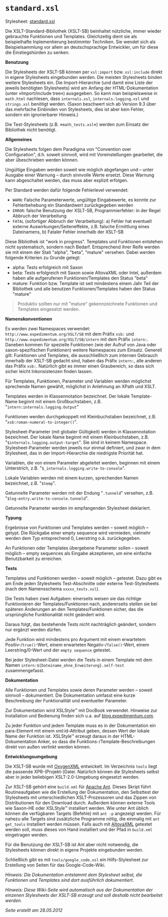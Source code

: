 # `standard.xsl` #

Stylesheet: [standard.xsl](http://code.google.com/p/xslt-sb/source/browse/trunk/xslt-sb/standard.xsl)

Die XSLT-Standard-Bibliothek (XSLT-SB) beinhaltet nützliche, immer wieder gebrauchte Funktionen und Templates. Gleichzeitig dient sie als beispielhafte Inplementierung bestimmter Techniken. Sie wendet sich als Beispielsammlung vor allem an deutschsprachige Entwickler, um für diese die Einstiegshürden zu senken.

**Benutzung**

Die Stylesheets der XSLT-SB können per `xsl:import` bzw. `xsl:include` direkt in eigene Stylesheets eingebunden werden. Die meisten Stylesheets binden weitere Stylesheets ein. Die Import-Hierarchie (und damit eine Liste der jeweils benötigten Stylesheets) wird am Anfang der HTML-Dokumentation (unter »Import/include tree«) ausgegeben. So kann man beispielsweise in `math.html` nachlesen, dass `internals.xsl`, `internals.logging.xsl` und `strings.xsl` benötigt werden. (Saxon beschwert sich ab Version 9.3 über das mehrfache Einbinden von Stylesheets, dies ist aber kein Fehler, sondern ein ignorierbarer Hinweis.)

Die Test-Stylesheets (z.B. »`math_tests.xsl`«) werden zum Einsatz der Bibliothek nicht benötigt.

**Allgemeines**

Die Stylesheets folgen dem Paradigma von "Convention over Configuration", d.h. soweit sinnvoll, wird mit Voreinstellungen gearbeitet, die aber übeschrieben werden können.

Ungültige Eingaben werden soweit wie möglich abgefangen und – unter Ausgabe einer Warnung – durch sinnvolle Werte ersetzt. Diese Warnung kann abgeschaltet werden, das muss aber explizit erfolgen.

Per Standard werden dafür folgende Fehlerlevel verwendet:
  * `WARN`: Falsche Parameterwerte, ungültige Eingabewerte, es konnte zur Fehlerbehebung ein Standardwert zurückgegeben werden
  * `ERROR`: falsche Benutzung der XSLT-SB, Programmierfehler: in der Regel Abbruch der Verarbeitung
  * `FATAL` (sofortiger Abbruch der Verarbeitung): a) Fehler hat eventuell externe Auswirkungen/Seiteneffekte, z.B. falsche Ermittlung eines Dateinamens, b) Fataler Fehler innerhalb der XSLT-SB



Diese Bibliothek ist "work in progress". Templates und Funktionen entstehen nicht systematisch, sondern nach Bedarf. Entsprechend ihrer Reife werden sie mit einem der Stati "alpha", "beta", "mature" versehen. Dabei werden folgende Kriterien zu Grunde gelegt:
  * alpha: Tests erfolgreich mit Saxon
  * beta: Tests erfolgreich mit Saxon sowie AltovaXML oder Intel, außerdem haben alle aufgerufenen Funktionen/Templates den Status "beta"
  * mature: Funktion bzw. Template ist seit mindestens einem Jahr Teil der Bibliothek und alle benutzen Funktionen/Templates haben den Status "mature"

> Produktiv sollten nur mit "mature" gekennzeichnete Funktionen und Templates eingesetzt werden.

**Namenskonventionen**

Es werden zwei Namespaces verwendet: `http://www.expedimentum.org/XSLT/SB` mit dem Präfix `xsb:` und `http://www.expedimentum.org/XSLT/SB/intern` mit dem Präfix `intern:`. Daneben kommen für spezielle Funktionen (wie der Aufruf von Java oder saxon-spezifischen Funktionen) weitere Namespaces zum Einsatz. Generell gilt: Funktionen und Templates, die ausschließlich zum internen Gebrauch innerhalb der XSLT-SB gedacht sind, haben das Präfix `intern:`, alle anderen das Präfix `xsb:`. Natürlich gibt es immer einen Graubereich, so dass sich sicher leicht Inkonsistenzen finden lassen.

Für Templates, Funktionen, Parameter und Variablen werden möglichst sprechende Namen gewählt, möglichst in Anlehnung an XPath und XSLT.

Templates werden in Klassennotation bezeichnet. Der lokale Template-Name beginnt mit einem Großbuchstaben, z.B. "`intern:internals.logging.Output`"

Funktionen werden durchgekoppelt mit Kleinbuchstaben bezeichnet, z.B. "`xsb:roman-numeral-to-integer()`".

Stylesheet-Parameter (mit globaler Gültigkeit) werden in Klassennotation bezeichnet. Der lokale Name beginnt mit einem Kleinbuchstaben, z.B. "`$internals.logging.output-target`". Sie sind in keinem Namespace. Stylesheet-Parameter werden jeweils nur einmal definiert, und zwar in dem Stylesheet, das in der Import-Hierarchie die niedrigste Priorität hat.

Variablen, die von einem Parameter abgeleitet werden, beginnen mit einem Unterstrich, z.B. "`$_internals.logging.write-to-console`".

Lokale Variablen werden mit einem kurzen, sprechenden Namen bezeichnet, z.B. "`$temp`".

Getunnelte Parameter werden mit der Endung "`.tunneld`" versehen, z.B. "`$log-entry.write-to-console.tunneld`".

Getunnelte Parameter werden im empfangenden Stylesheet deklariert.

**Typung**

Ergebnisse von Funktionen und Templates werden – soweit möglich – getypt. Die Rückgabe einer empty sequence wird vermieden, vielmehr werden dem Typ entsprechend 0, Leerstring o.ä. zurückgegeben.

An Funktionen oder Templates übergebene Parameter sollen – soweit möglich – empty sequences als Eingabe akzeptieren, um eine einfache Benutzbarkeit zu erreichen.

**Tests**

Templates und Funktionen werden – soweit möglich – getestet. Dazu gibt es am Ende jeden Stylesheets Test-Abschnitte oder externe Test-Stylesheets (nach dem Namensschema `xxxxx_tests.xsl`).

Die Tests haben zwei Aufgaben: einerseits weisen sie das richtige Funktionieren der Templates/Funktionen nach, andererseits stellen sie bei späteren Änderungen an den Templates/Funktionen sicher, das die ursprüngliche Funktionalität nicht geändert wird.

Daraus folgt, das bestehende Tests nicht nachträglich geändert, sondern nur ergänzt werden dürfen.

Jede Funktion wird mindestens pro Argument mit einem erwartetem Positiv-/`true()`-Wert, einem erwarteten Negativ-/`false()`-Wert, einem Leerstring/0-Wert und der `empty sequence` getestet.

Bei jeder Stylesheet-Datei werden die Tests in einem Template mit dem Namen `intern:${Dateiname_ohne_Erweiterung}.self-test` zusammengefasst.

**Dokumentation**

Alle Funktionen und Templates sowie deren Parameter werden – soweit sinnvoll – dokumentiert. Die Dokumentation umfasst eine kurze Beschreibung der Funktionalität und eventueller Parameter.

Zur Dokumentation wird XSLStyle™ mit DocBook verwendet. Hinweise zur Installation und Bedienung finden sich u.a. auf [blog.expedimentum.com](http://blog.expedimentum.com/2009/xslt-dokumentation-mit-xslstyle%E2%84%A2/).

Zu jeder Funktion und jedem Template muss es in der Dokumentation ein para-Element mit einem xml:id-Attribut geben, dessen Wert der lokale Name der Funktion ist. XSLStyle™ erzeugt daraus in der HTML-Dokumentation Anker, so dass die Funktions-/Template-Beschreibungen direkt von außen verlinkt werden können.

**Entwicklungsumgebung**

Die XSLT-SB wurde mit [OxygenXML](http://www.oxygenxml.com/) entwickelt. Im Verzeichnis `tools` liegt die passende XPR-(Projekt-)Datei. Natürlich können die Stylesheets selbst aber in jeder beliebigen XSLT-2.0-Umgebung eingesetzt werden.

Zur XSLT-SB gehört eine `build.xml` für [Apache Ant](http://ant.apache.org/). Dieses Skript führt Routineaufgaben wie die Erstellung der Dokumentation, den Selbsttest der Stylesheets mit unterschiedlichen XSLT-Prozessoren und das Zippen von Distributionen für den Download durch. Außerdem können externe Tools wie Saxon-HE oder XSLStyle™ installiert werden. Wie unter Ant üblich können die verfügbaren Targets (Befehle) mit `ant -p` angezeigt werden. Für nahezu alle Targets sind zusätzliche Programme nötig, die einmalig mit `ant get_tools` installiert werden müssen. Falls auch mit [AltovaXML](http://www.altova.com/altovaxml.html) getestet werden soll, muss dieses von Hand installiert und der Pfad in `build.xml` eingetragen werden.

Für die Benutzung der XSLT-SB ist Ant aber nicht notwendig, die Stylesheets können direkt in eigene Projekte eingebunden werden.

Schließlich gibt es mit `tools/google_code.xsl` ein Hilfs-Stylesheet zur Erstellung von Seiten für das Google-Code-Wiki.


_Hinweis: Die Dokumentation entstammt dem Stylesheet selbst, die Funktionen und Templates sind dort ausführlich dokumentiert._

_Hinweis: Diese Wiki-Seite wird automatisch aus der Dokumentation der einzenen Stylesheets der XSLT-SB erzeugt und soll deshalb nicht bearbeitet werden._

_Seite erstellt am 28.05.2012_
